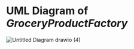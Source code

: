 # UML Diagram of *GroceryProductFactory*
![Untitled Diagram drawio (4)](https://user-images.githubusercontent.com/115104826/194376644-488d1f70-8629-4058-980b-d7ed0813bd38.png)

